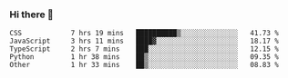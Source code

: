 ### Hi there 👋

<!--START_SECTION:waka-->

```text
CSS            7 hrs 19 mins   ██████████▒░░░░░░░░░░░░░░   41.73 %
JavaScript     3 hrs 11 mins   ████▓░░░░░░░░░░░░░░░░░░░░   18.17 %
TypeScript     2 hrs 7 mins    ███░░░░░░░░░░░░░░░░░░░░░░   12.15 %
Python         1 hr 38 mins    ██▒░░░░░░░░░░░░░░░░░░░░░░   09.35 %
Other          1 hr 33 mins    ██▒░░░░░░░░░░░░░░░░░░░░░░   08.83 %
```

<!--END_SECTION:waka-->

<!--
**arlenxuzj/arlenxuzj** is a ✨ _special_ ✨ repository because its `README.md` (this file) appears on your GitHub profile.

Here are some ideas to get you started:

- 🔭 I’m currently working on ...
- 🌱 I’m currently learning ...
- 👯 I’m looking to collaborate on ...
- 🤔 I’m looking for help with ...
- 💬 Ask me about ...
- 📫 How to reach me: ...
- 😄 Pronouns: ...
- ⚡ Fun fact: ...
-->
